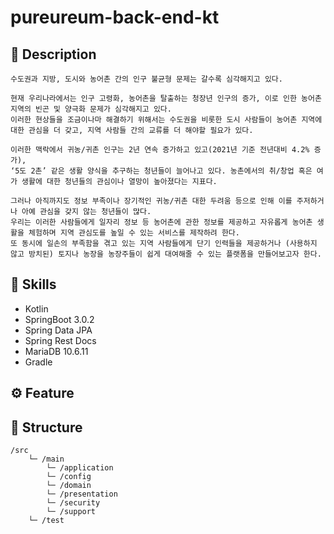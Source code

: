 # pureureum-back-end-kt

## 📑 Description

```
수도권과 지방, 도시와 농어촌 간의 인구 불균형 문제는 갈수록 심각해지고 있다. 

현재 우리나라에서는 인구 고령화, 농어촌을 탈출하는 청장년 인구의 증가, 이로 인한 농어촌 지역의 빈곤 및 양극화 문제가 심각해지고 있다. 
이러한 현상들을 조금이나마 해결하기 위해서는 수도권을 비롯한 도시 사람들이 농어촌 지역에 대한 관심을 더 갖고, 지역 사람들 간의 교류를 더 해야할 필요가 있다. 

이러한 맥락에서 귀농/귀촌 인구는 2년 연속 증가하고 있고(2021년 기준 전년대비 4.2% 증가), 
‘5도 2촌’ 같은 생활 양식을 추구하는 청년들이 늘어나고 있다. 농촌에서의 취/창업 혹은 여가 생활에 대한 청년들의 관심이나 열망이 높아졌다는 지표다. 

그러나 아직까지도 정보 부족이나 장기적인 귀농/귀촌 대한 두려움 등으로 인해 이를 주저하거나 아예 관심을 갖지 않는 청년들이 많다. 
우리는 이러한 사람들에게 일자리 정보 등 농어촌에 관한 정보를 제공하고 자유롭게 농어촌 생활을 체험하며 지역 관심도를 높일 수 있는 서비스를 제작하려 한다. 
또 동시에 일손의 부족함을 겪고 있는 지역 사람들에게 단기 인력들을 제공하거나 (사용하지 않고 방치된) 토지나 농장을 농장주들이 쉽게 대여해줄 수 있는 플랫폼을 만들어보고자 한다.
```

## 🧱 Skills

- Kotlin
- SpringBoot 3.0.2
- Spring Data JPA
- Spring Rest Docs
- MariaDB 10.6.11
- Gradle

## ⚙️ Feature

## 📂 Structure

```
/src
    └─ /main
        └─ /application
        └─ /config
        └─ /domain
        └─ /presentation
        └─ /security
        └─ /support
    └─ /test
```
